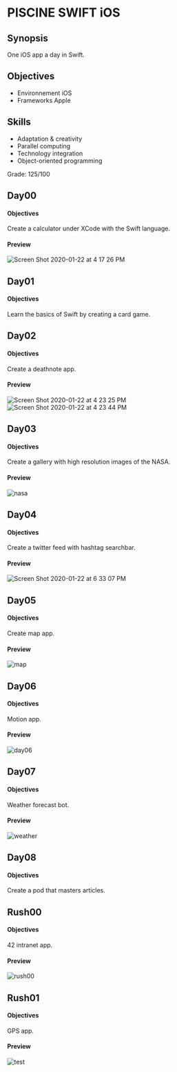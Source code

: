 # PISCINE SWIFT iOS

## Synopsis
One iOS app a day in Swift.

## Objectives
- Environnement iOS
- Frameworks Apple

## Skills
- Adaptation & creativity
- Parallel computing
- Technology integration
- Object-oriented programming

Grade: 125/100

## Day00
#### Objectives
Create a calculator under XCode with the Swift language.

#### Preview
![Screen Shot 2020-01-22 at 4 17 26 PM](https://user-images.githubusercontent.com/38137535/72992407-fc738d80-3df3-11ea-98e7-5964fc39ca1f.png)

## Day01
#### Objectives
Learn the basics of Swift by creating a card game.

## Day02
#### Objectives
Create a deathnote app.

#### Preview
![Screen Shot 2020-01-22 at 4 23 25 PM](https://user-images.githubusercontent.com/38137535/72992439-072e2280-3df4-11ea-9298-ba4de380f796.png)![Screen Shot 2020-01-22 at 4 23 44 PM](https://user-images.githubusercontent.com/38137535/72992443-07c6b900-3df4-11ea-8e20-06c321e672ac.png)

## Day03
#### Objectives
Create a gallery with high resolution images of the NASA.

#### Preview
![nasa](https://user-images.githubusercontent.com/38137535/73171147-56c86300-4100-11ea-9cbd-bf087a65f1f4.gif)

## Day04
#### Objectives
Create a twitter feed with hashtag searchbar.

#### Preview
![Screen Shot 2020-01-22 at 6 33 07 PM](https://user-images.githubusercontent.com/38137535/72992543-3349a380-3df4-11ea-97b7-32cfe289f3cf.png)


## Day05
#### Objectives
Create map app.

#### Preview
![map](https://user-images.githubusercontent.com/38137535/73170808-9fcbe780-40ff-11ea-89dc-a53e65b450e6.gif)


## Day06
#### Objectives
Motion app.

#### Preview
![day06](https://user-images.githubusercontent.com/38137535/73168964-4eb9f480-40fb-11ea-9026-5c8806b8cdd0.gif)


## Day07
#### Objectives
Weather forecast bot.

#### Preview
![weather](https://user-images.githubusercontent.com/38137535/73172678-dc99dd80-4103-11ea-8b98-7bd60a3a4673.gif)


## Day08
#### Objectives
Create a pod that masters articles.


## Rush00
#### Objectives
42 intranet app.

#### Preview
![rush00](https://user-images.githubusercontent.com/38137535/73173149-fbe53a80-4104-11ea-9d47-99b970179b23.gif)


## Rush01
#### Objectives
GPS app.

#### Preview
![test](https://user-images.githubusercontent.com/38137535/73170539-f97fe200-40fe-11ea-9d76-cf0613714bdf.gif)

